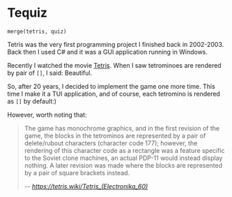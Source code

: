 Tequiz
======

```
merge(tetris, quiz)
```

Tetris was the very first programming project I finished back in 2002-2003.
Back then I used C# and it was a GUI application running in Windows.

Recently I watched the movie [Tetris]. When I saw tetrominoes are rendered by
pair of `[]`, I said: Beautiful.

So, after 20 years, I decided to implement the game one more time. This time I
make it a TUI application, and of course, each tetromino is rendered as `[]` by
default:)

However, worth noting that:

> The game has monochrome graphics, and in the first revision of the game, the
> blocks in the tetrominos are represented by a pair of delete/rubout
> characters (character code 177); however, the rendering of this character
> code as a rectangle was a feature specific to the Soviet clone machines, an
> actual PDP-11 would instead display nothing. A later revision was made where
> the blocks are represented by a pair of square brackets instead.
>
> -- <cite>https://tetris.wiki/Tetris_(Electronika_60)</cite>


[Tetris]: https://en.wikipedia.org/wiki/Tetris_(film)

